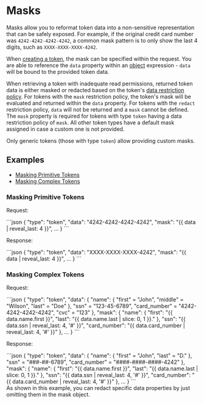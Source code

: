 # Masks

Masks allow you to reformat token data into a non-sensitive representation that can be safely exposed. For example, if the original credit card number was `4242-4242-4242-4242`, a common mask pattern is to only show the last 4 digits, such as `XXXX-XXXX-XXXX-4242`.

When [creating a token](/#tokens-create-token), the mask can be specified within the request.
You are able to reference the `data` property within an [object](#language-objects) expression -
`data` will be bound to the provided token data.

When retrieving a token with inadequate read permissions, returned token data is either masked or redacted based on the token's [data restriction policy](/#tokens-token-restriction-policies). For tokens with the `mask` restriction policy, the token's mask will be evaluated and returned within the `data` property. For tokens with the `redact`  restriction policy, `data` will not be returned and a `mask` cannot be defined. The `mask` property is required for tokens with type `token` having a data restriction policy of `mask`. All other token types have a default mask assigned in case a custom one is not provided. 

<aside class="notice">
  <span>Only generic tokens (those with type <code>token</code>) allow providing custom masks.</span>
</aside>

## Examples

- [Masking Primitive Tokens](#masks-examples-masking-primitive-tokens)
- [Masking Complex Tokens](#masks-examples-masking-complex-tokens)

### Masking Primitive Tokens

Request:

<div class="center-column"></div>
```json
{
  "type": "token",
  "data": "4242-4242-4242-4242",
  "mask": "{{ data | reveal_last: 4 }}",
  ...
}
```

Response:

<div class="center-column"></div>
```json
{
  "type": "token",
  "data": "XXXX-XXXX-XXXX-4242",
  "mask": "{{ data | reveal_last: 4 }}",
  ...
}
```

### Masking Complex Tokens

Request:

<div class="center-column"></div>
```json
{
  "type": "token",
  "data": {
    "name": { 
      "first" = "John", 
      "middle" = "Wilson", 
      "last" = "Doe" 
    },
    "ssn" = "123-45-6789",
    "card_number" = "4242-4242-4242-4242",
    "cvc" = "123"
  },
  "mask": {
    "name": {
      "first": "{{ data.name.first }}",
      "last": "{{ data.name.last | slice: 0, 1 }}."
    },
    "ssn": "{{ data.ssn | reveal_last: 4, '#' }}",
    "card_number": "{{ data.card_number | reveal_last: 4, '#' }}"
  },
  ...
}
```

Response:

<div class="center-column"></div>
```json
{
  "type": "token",
  "data": {
    "name": { 
      "first" = "John",  
      "last" = "D." 
    },
    "ssn" = "###-##-6789",
    "card_number" = "####-####-####-4242"
  },
  "mask": {
    "name": {
      "first": "{{ data.name.first }}",
      "last": "{{ data.name.last | slice: 0, 1 }}."
    },
    "ssn": "{{ data.ssn | reveal_last: 4, '#' }}",
    "card_number": "{{ data.card_number | reveal_last: 4, '#' }}"
  },
  ...
}
```

<aside class="notice">
  <span>As shown in this example, you can redact specific data properties by just omitting them in the mask object.</span>
</aside>